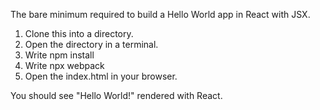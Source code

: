The bare minimum required to build a Hello World app in React with JSX.

1. Clone this into a directory.
2. Open the directory in a terminal.
3. Write npm install
4. Write npx webpack
5. Open the index.html in your browser.

You should see "Hello World!" rendered with React.
